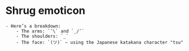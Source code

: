 # Shrug emoticon
	- Here’s a breakdown:
		- The arms: `¯\` and `_/¯`
		- The shoulders: `_`
		- The face: `(ツ)` — using the Japanese katakana character "tsu"
